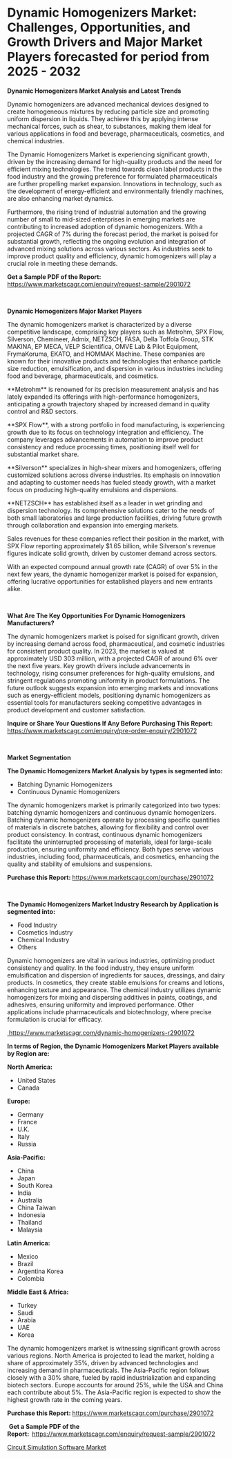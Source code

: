 <p><h1>Dynamic Homogenizers Market: Challenges, Opportunities, and Growth Drivers and Major Market Players forecasted for period from 2025 - 2032</h1></p><p><strong>Dynamic Homogenizers Market Analysis and Latest Trends</strong></p>
<p><p>Dynamic homogenizers are advanced mechanical devices designed to create homogeneous mixtures by reducing particle size and promoting uniform dispersion in liquids. They achieve this by applying intense mechanical forces, such as shear, to substances, making them ideal for various applications in food and beverage, pharmaceuticals, cosmetics, and chemical industries. </p><p>The Dynamic Homogenizers Market is experiencing significant growth, driven by the increasing demand for high-quality products and the need for efficient mixing technologies. The trend towards clean label products in the food industry and the growing preference for formulated pharmaceuticals are further propelling market expansion. Innovations in technology, such as the development of energy-efficient and environmentally friendly machines, are also enhancing market dynamics. </p><p>Furthermore, the rising trend of industrial automation and the growing number of small to mid-sized enterprises in emerging markets are contributing to increased adoption of dynamic homogenizers. With a projected CAGR of 7% during the forecast period, the market is poised for substantial growth, reflecting the ongoing evolution and integration of advanced mixing solutions across various sectors. As industries seek to improve product quality and efficiency, dynamic homogenizers will play a crucial role in meeting these demands.</p></p>
<p><strong>Get a Sample PDF of the Report:&nbsp;</strong> <a href="https://www.marketscagr.com/enquiry/request-sample/2901072?utm_campaign=1889&utm_medium=2&utm_source=Github&utm_content=ia&utm_term=16032025&utm_id=dynamic-homogenizers">https://www.marketscagr.com/enquiry/request-sample/2901072</a></p>
<p>&nbsp;</p>
<p><strong>Dynamic Homogenizers Major Market Players</strong></p>
<p><p>The dynamic homogenizers market is characterized by a diverse competitive landscape, comprising key players such as Metrohm, SPX Flow, Silverson, Chemineer, Admix, NETZSCH, FASA, Della Toffola Group, STK MAKINA, EP MECA, VELP Scientifica, OMVE Lab & Pilot Equipment, FrymaKoruma, EKATO, and HOMMAK Machine. These companies are known for their innovative products and technologies that enhance particle size reduction, emulsification, and dispersion in various industries including food and beverage, pharmaceuticals, and cosmetics.</p><p>**Metrohm** is renowned for its precision measurement analysis and has lately expanded its offerings with high-performance homogenizers, anticipating a growth trajectory shaped by increased demand in quality control and R&D sectors. </p><p>**SPX Flow**, with a strong portfolio in food manufacturing, is experiencing growth due to its focus on technology integration and efficiency. The company leverages advancements in automation to improve product consistency and reduce processing times, positioning itself well for substantial market share.</p><p>**Silverson** specializes in high-shear mixers and homogenizers, offering customized solutions across diverse industries. Its emphasis on innovation and adapting to customer needs has fueled steady growth, with a market focus on producing high-quality emulsions and dispersions.</p><p>**NETZSCH** has established itself as a leader in wet grinding and dispersion technology. Its comprehensive solutions cater to the needs of both small laboratories and large production facilities, driving future growth through collaboration and expansion into emerging markets.</p><p>Sales revenues for these companies reflect their position in the market, with SPX Flow reporting approximately $1.65 billion, while Silverson's revenue figures indicate solid growth, driven by customer demand across sectors.</p><p>With an expected compound annual growth rate (CAGR) of over 5% in the next few years, the dynamic homogenizer market is poised for expansion, offering lucrative opportunities for established players and new entrants alike.</p></p>
<p>&nbsp;</p>
<p><strong>What Are The Key Opportunities For Dynamic Homogenizers Manufacturers?</strong></p>
<p><p>The dynamic homogenizers market is poised for significant growth, driven by increasing demand across food, pharmaceutical, and cosmetic industries for consistent product quality. In 2023, the market is valued at approximately USD 303 million, with a projected CAGR of around 6% over the next five years. Key growth drivers include advancements in technology, rising consumer preferences for high-quality emulsions, and stringent regulations promoting uniformity in product formulations. The future outlook suggests expansion into emerging markets and innovations such as energy-efficient models, positioning dynamic homogenizers as essential tools for manufacturers seeking competitive advantages in product development and customer satisfaction.</p></p>
<p><strong>Inquire or Share Your Questions If Any Before Purchasing This Report:</strong> <a href="https://www.marketscagr.com/enquiry/pre-order-enquiry/2901072?utm_campaign=1889&utm_medium=2&utm_source=Github&utm_content=ia&utm_term=16032025&utm_id=dynamic-homogenizers">https://www.marketscagr.com/enquiry/pre-order-enquiry/2901072</a></p>
<p>&nbsp;</p>
<p><strong>Market Segmentation</strong></p>
<p><strong>The Dynamic Homogenizers Market Analysis by types is segmented into:</strong></p>
<p><ul><li>Batching Dynamic Homogenizers</li><li>Continuous Dynamic Homogenizers</li></ul></p>
<p><p>The dynamic homogenizers market is primarily categorized into two types: batching dynamic homogenizers and continuous dynamic homogenizers. Batching dynamic homogenizers operate by processing specific quantities of materials in discrete batches, allowing for flexibility and control over product consistency. In contrast, continuous dynamic homogenizers facilitate the uninterrupted processing of materials, ideal for large-scale production, ensuring uniformity and efficiency. Both types serve various industries, including food, pharmaceuticals, and cosmetics, enhancing the quality and stability of emulsions and suspensions.</p></p>
<p><strong>Purchase this Report:&nbsp;</strong><a href="https://www.marketscagr.com/purchase/2901072?utm_campaign=1889&utm_medium=2&utm_source=Github&utm_content=ia&utm_term=16032025&utm_id=dynamic-homogenizers">https://www.marketscagr.com/purchase/2901072</a></p>
<p>&nbsp;</p>
<p><strong>The Dynamic Homogenizers Market Industry Research by Application is segmented into:</strong></p>
<p><ul><li>Food Industry</li><li>Cosmetics Industry</li><li>Chemical Industry</li><li>Others</li></ul></p>
<p><p>Dynamic homogenizers are vital in various industries, optimizing product consistency and quality. In the food industry, they ensure uniform emulsification and dispersion of ingredients for sauces, dressings, and dairy products. In cosmetics, they create stable emulsions for creams and lotions, enhancing texture and appearance. The chemical industry utilizes dynamic homogenizers for mixing and dispersing additives in paints, coatings, and adhesives, ensuring uniformity and improved performance. Other applications include pharmaceuticals and biotechnology, where precise formulation is crucial for efficacy.</p></p>
<p><a href="https://www.marketscagr.com/dynamic-homogenizers-r2901072?utm_campaign=1889&utm_medium=2&utm_source=Github&utm_content=ia&utm_term=16032025&utm_id=dynamic-homogenizers">&nbsp;https://www.marketscagr.com/dynamic-homogenizers-r2901072</a></p>
<p><strong>In terms of Region, the Dynamic Homogenizers Market Players available by Region are:</strong></p>
<p>
    <p> <strong> North America: </strong>
        <ul>
            <li>United States</li>
            <li>Canada</li>
        </ul>
        </p> 
    <p> <strong> Europe: </strong>
        <ul>
            <li>Germany</li>
            <li>France</li>
            <li>U.K.</li>
            <li>Italy</li>
            <li>Russia</li>
        </ul>
        </p> 
    <p> <strong> Asia-Pacific: </strong>
        <ul>
            <li>China</li>
            <li>Japan</li>
            <li>South Korea</li>
            <li>India</li>
            <li>Australia</li>
            <li>China Taiwan</li>
            <li>Indonesia</li>
            <li>Thailand</li>
            <li>Malaysia</li>
        </ul>
        </p> 
    <p> <strong> Latin America: </strong>
        <ul>
            <li>Mexico</li>
            <li>Brazil</li>
            <li>Argentina Korea</li>
            <li>Colombia</li>
        </ul>
        </p> 
    <p> <strong> Middle East & Africa: </strong>
        <ul>
            <li>Turkey</li>
            <li>Saudi</li>
            <li>Arabia</li>
            <li>UAE</li>
            <li>Korea</li>
        </ul>
    </p>
    </p>
<p><p>The dynamic homogenizers market is witnessing significant growth across various regions. North America is projected to lead the market, holding a share of approximately 35%, driven by advanced technologies and increasing demand in pharmaceuticals. The Asia-Pacific region follows closely with a 30% share, fueled by rapid industrialization and expanding biotech sectors. Europe accounts for around 25%, while the USA and China each contribute about 5%. The Asia-Pacific region is expected to show the highest growth rate in the coming years.</p></p>
<p><strong>Purchase this Report: </strong><a href="https://www.marketscagr.com/purchase/2901072?utm_campaign=1889&utm_medium=2&utm_source=Github&utm_content=ia&utm_term=16032025&utm_id=dynamic-homogenizers">https://www.marketscagr.com/purchase/2901072</a></p>
<p>&nbsp;<strong>Get a Sample PDF of the Report:&nbsp;&nbsp;</strong><a href="https://www.marketscagr.com/enquiry/request-sample/2901072?utm_campaign=1889&utm_medium=2&utm_source=Github&utm_content=ia&utm_term=16032025&utm_id=dynamic-homogenizers">https://www.marketscagr.com/enquiry/request-sample/2901072</a></p>
<p><strong></strong></p>
<p><p><a href="https://github.com/globismark/Market-Research-Report-List-6/blob/main/circuit-simulation-software-market.md?utm_campaign=1889&utm_medium=2&utm_source=Github&utm_content=ia&utm_term=16032025&utm_id=dynamic-homogenizers">Circuit Simulation Software Market</a></p></p>